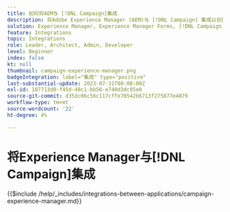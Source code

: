 ```yaml
---
title: 如何将AEM与 [!DNL Campaign]集成
description: 将Adobe Experience Manager (AEM)与 [!DNL Campaign] 集成以创建和管理电子邮件营销活动。
solution: Experience Manager, Experience Manager Forms, [!DNL Campaign], [!DNL Campaign] v8, [!DNL Campaign] Standard, [!DNL Campaign] Classic v7
feature: Integrations
topic: Integrations
role: Leader, Architect, Admin, Developer
level: Beginner
index: false
kt: null
thumbnail: campaign-experience-manager.png
badgeIntegration: label="集成" type="positive"
last-substantial-update: 2023-07-31T00:00:00Z
exl-id: 107713d0-f45d-48c1-bb56-e740d3dc95e0
source-git-commit: d35dc06c56c117cffe70542b6713f275877e4879
workflow-type: tm+mt
source-wordcount: '22'
ht-degree: 4%

---
```


# 将Experience Manager与[!DNL Campaign]集成

{{$include /help/_includes/integrations-between-applications/campaign-experience-manager.md}}
